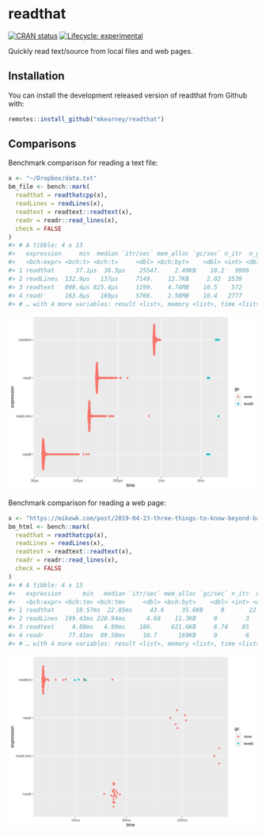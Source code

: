 
<!-- README.md is generated from README.Rmd. Please edit that file -->

# readthat

<!-- badges: start -->

[![CRAN
status](https://www.r-pkg.org/badges/version/readthat)](https://CRAN.R-project.org/package=readthat)
[![Lifecycle:
experimental](https://img.shields.io/badge/lifecycle-experimental-orange.svg)](https://www.tidyverse.org/lifecycle/#experimental)
<!-- badges: end -->

Quickly read text/source from local files and web pages.

## Installation

You can install the development released version of readthat from Github
with:

``` r
remotes::install_github("mkearney/readthat")
```

## Comparisons

Benchmark comparison for reading a text file:

``` r
x <- "~/Dropbox/data.txt"
bm_file <- bench::mark(
  readthat = readthatcpp(x),
  readLines = readLines(x),
  readtext = readtext::readtext(x),
  readr = readr::read_lines(x),
  check = FALSE
)
#> # A tibble: 4 x 13
#>   expression     min  median `itr/sec` mem_alloc `gc/sec` n_itr  n_gc total_time
#>   <bch:expr> <bch:t> <bch:t>     <dbl> <bch:byt>    <dbl> <int> <dbl>   <bch:tm>
#> 1 readthat      37.1µs  38.3µs    25547.    2.49KB    10.2   9996     4      391ms
#> 2 readLines  132.9µs   137µs     7149.    12.7KB     2.02  3539     1      495ms
#> 3 readtext   808.4µs 825.4µs     1199.    4.74MB    10.5    572     5      477ms
#> 4 readr      163.8µs   169µs     5766.    2.58MB    10.4   2777     5      482ms
#> # … with 4 more variables: result <list>, memory <list>, time <list>, gc <list>
```

![](man/figures/README-bm_file.png)

Benchmark comparison for reading a web
page:

``` r
x <- "https://mikewk.com/post/2019-04-23-three-things-to-know-beyond-base-r/index.html"
bm_html <- bench::mark(
  readthat = readthatcpp(x),
  readLines = readLines(x),
  readtext = readtext::readtext(x),
  readr = readr::read_lines(x),
  check = FALSE
)
#> # A tibble: 4 x 13
#>   expression      min   median `itr/sec` mem_alloc `gc/sec` n_itr  n_gc total_time
#>   <bch:expr> <bch:tm> <bch:tm>     <dbl> <bch:byt>    <dbl> <int> <dbl>   <bch:tm>
#> 1 readthat      18.57ms  22.85ms     43.6     35.6KB     0       22     0      505ms
#> 2 readLines  199.43ms 220.94ms      4.68    11.3KB     0        3     0      641ms
#> 3 readtext     4.88ms   4.99ms    186.     621.6KB     8.74    85     4      458ms
#> 4 readr       77.41ms  89.58ms     10.7      169KB     0        6     0      558ms
#> # … with 4 more variables: result <list>, memory <list>, time <list>, gc <list>
```

![](man/figures/README-bm_html.png)
